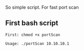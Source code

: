 So simple script. For fast port scan

## First bash script

```
First: chmod +x portScan

Usage: ./portScan 10.10.10.1

```
